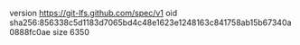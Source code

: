 version https://git-lfs.github.com/spec/v1
oid sha256:856338c5d1183d7065bd4c48e1623e1248163c841758ab15b67340a0888fc0ae
size 6350

